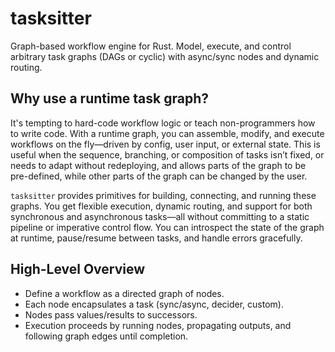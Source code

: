 # tasksitter

Graph-based workflow engine for Rust. Model, execute, and control arbitrary task graphs (DAGs or cyclic) with async/sync nodes and dynamic routing.

## Why use a runtime task graph?

It's tempting to hard-code workflow logic or teach non-programmers how to write code. With a runtime graph, you can assemble, modify, and execute workflows on the fly—driven by config, user input, or external state. This is useful when the sequence, branching, or composition of tasks isn’t fixed, or needs to adapt without redeploying, and allows parts of the graph to be pre-defined, while other parts of the graph can be changed by the user.

`tasksitter` provides primitives for building, connecting, and running these graphs. You get flexible execution, dynamic routing, and support for both synchronous and asynchronous tasks—all without committing to a static pipeline or imperative control flow. You can introspect the state of the graph at runtime, pause/resume between tasks, and handle errors gracefully.

## High-Level Overview

- Define a workflow as a directed graph of nodes.
- Each node encapsulates a task (sync/async, decider, custom).
- Nodes pass values/results to successors.
- Execution proceeds by running nodes, propagating outputs, and following graph edges until completion.
